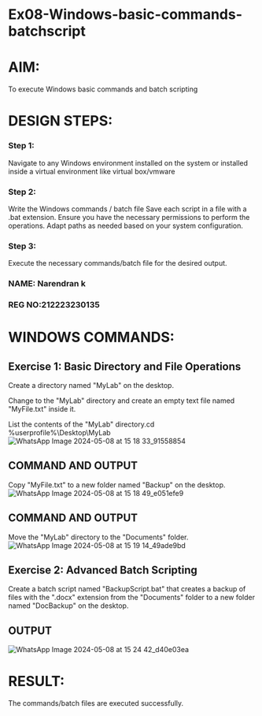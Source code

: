 
# Ex08-Windows-basic-commands-batchscript

# AIM:
To execute Windows basic commands and batch scripting

# DESIGN STEPS:

### Step 1:

Navigate to any Windows environment installed on the system or installed inside a virtual environment like virtual box/vmware 

### Step 2:

Write the Windows commands / batch file
Save each script in a file with a .bat extension.
Ensure you have the necessary permissions to perform the operations.
Adapt paths as needed based on your system configuration.
### Step 3:

Execute the necessary commands/batch file for the desired output. 

### NAME: Narendran k
### REG NO:212223230135



# WINDOWS COMMANDS:
## Exercise 1: Basic Directory and File Operations
Create a directory named "MyLab" on the desktop.

Change to the "MyLab" directory and create an empty text file named "MyFile.txt" inside it.

List the contents of the "MyLab" directory.cd %userprofile%\Desktop\MyLab
![WhatsApp Image 2024-05-08 at 15 18 33_91558854](https://github.com/23006111/Windows-basic-commands-batchscript/assets/145981696/d56ba231-feac-44d6-b5c3-5796e35c65c7)


## COMMAND AND OUTPUT

Copy "MyFile.txt" to a new folder named "Backup" on the desktop.
![WhatsApp Image 2024-05-08 at 15 18 49_e051efe9](https://github.com/23006111/Windows-basic-commands-batchscript/assets/145981696/363ac174-0495-4ada-9cdf-ec947c2d3135)

## COMMAND AND OUTPUT

Move the "MyLab" directory to the "Documents" folder. 
![WhatsApp Image 2024-05-08 at 15 19 14_49ade9bd](https://github.com/23006111/Windows-basic-commands-batchscript/assets/145981696/fb9c929a-e158-4a48-805c-795f79d4071f)


## Exercise 2: Advanced Batch Scripting
Create a batch script named "BackupScript.bat" that creates a backup of files with the ".docx" extension from the "Documents" folder to a new folder named "DocBackup" on the desktop.

## OUTPUT
![WhatsApp Image 2024-05-08 at 15 24 42_d40e03ea](https://github.com/23006111/Windows-basic-commands-batchscript/assets/145981696/e7e757a0-3e43-46b3-b908-1686c5569c57)


# RESULT:
The commands/batch files are executed successfully.

